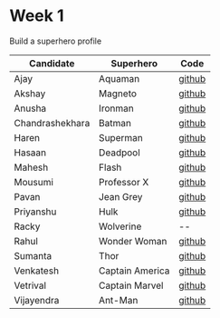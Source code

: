 # Week 1

Build a superhero profile

| Candidate | Superhero | Code |
| --------- | --------- | ---- |
| Ajay | Aquaman | [github](https://github.com/AjayPaudel3002/masai-week-1) |
| Akshay | Magneto | [github](https://github.com/AkshayKanna/masai-week-1) |
| Anusha | Ironman | [github](https://github.com/AnushaRImdapur/Masai_Week1) |
| Chandrashekhara | Batman | [github](https://github.com/Chandra6160/masai-week-1) |
| Haren | Superman | [github](https://github.com/hc1997/masai-week-1) |
| Hasaan | Deadpool | [github](https://github.com/mohamedhassanmn/masai-week-1) |
| Mahesh | Flash | [github](https://github.com/mahi-mp/masai-week-1) |
| Mousumi | Professor X | [github](https://github.com/mousumiahmed/masasi-week-1) |
| Pavan | Jean Grey | [github](https://github.com/Pavanpatil08/masai-week-1) |
| Priyanshu | Hulk | [github](https://github.com/priyanshu-09/projects) |
| Racky | Wolverine | -- |
| Rahul | Wonder Woman | [github](https://github.com/RaulB-masai/masai-week-1) |
| Sumanta | Thor | [github](https://github.com/Sumanta-123/masai-week-1) |
| Venkatesh | Captain America | [github](https://github.com/kesh201984/masai-week-1) |
| Vetrival | Captain Marvel | [github](https://github.com/vetrivelcsamy/masai-week-1) |
| Vijayendra | Ant-Man | [github](https://github.com/vizz-bob/masai-week-1) |
